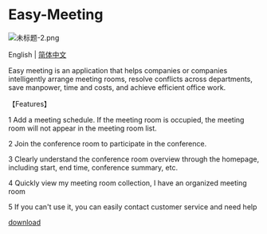# Easy-Meeting

![未标题-2.png](https://upload-images.jianshu.io/upload_images/1419035-a1c93f7e36e90b60.png?imageMogr2/auto-orient/strip%7CimageView2/2/w/1000)

English | [简体中文](https://github.com/shabake/Easy-Meeting/blob/master/README-Chinese.md)

Easy meeting is an application that helps companies or companies intelligently arrange meeting rooms, resolve conflicts across departments, save manpower, time and costs, and achieve efficient office work. 



【Features】

 1 Add a meeting schedule. If the meeting room is occupied, the meeting room will not appear in the meeting room list.  

 2 Join the conference room to participate in the conference. 

 3 Clearly understand the conference room overview through the homepage, including start, end time, conference summary, etc. 
 
 4 Quickly view my meeting room collection, I have an organized meeting room

 5 If you can't use it, you can easily contact customer service and need help


[download](https://itunes.apple.com/cn/app/id1479323067?at=1010lSqk&ct=cds)